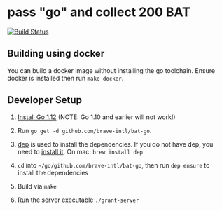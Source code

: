 # pass "go" and collect 200 BAT

[![Build
Status](https://travis-ci.org/brave-intl/bat-go.svg?branch=master)](https://travis-ci.org/brave-intl/bat-go)

## Building using docker

You can build a docker image without installing the go toolchain. Ensure docker
is installed then run `make docker`.

## Developer Setup

1. [Install Go 1.12](https://golang.org/doc/install) (NOTE: Go 1.10 and earlier will not work!)

2. Run `go get -d github.com/brave-intl/bat-go`.

3. [dep](https://github.com/golang/dep) is used to install the dependencies.  If you do not have dep, you need to [install it](https://github.com/golang/dep#setup). On mac:
`brew install dep`

4. `cd` into `~/go/github.com/brave-intl/bat-go`, then run `dep ensure` to install the dependencies

5. Build via `make`

6. Run the server executable `./grant-server`

